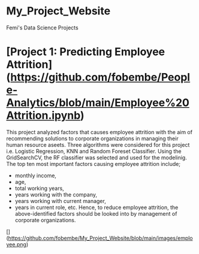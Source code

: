 # My_Project_Website
Femi's Data Science Projects
# [Project 1: Predicting Employee Attrition] (https://github.com/fobembe/People-Analytics/blob/main/Employee%20Attrition.ipynb) 
This project analyzed factors that causes employee attrition with the aim of recommending solutions to corporate organizations in managing their human resource aseets. Three algorithms were considered for this project i.e. Logistic Regression, KNN and Random Foreset Classifier.  Using the GridSearchCV, the RF classifier was selected and used for the modelinig. The top ten most important factors causing employee attrition include;
* monthly income, 
* age, 
* total working years, 
* years working with the company, 
* years working with current manager, 
* years in current role, etc.
Hence, to reduce employee attrition, the above-identified factors should be looked into by management of corporate organizations.

[] (https://github.com/fobembe/My_Project_Website/blob/main/images/employee.png)
